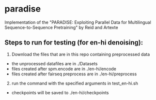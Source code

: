 # paradise
Implementation of the "PARADISE: Exploiting Parallel Data for Multilingual Sequence-to-Sequence Pretraining" by Reid and Artexte

## Steps to run for testing (for en-hi denoising):
1. Download the files that are in this repo containing preprocessed data
  - the unprocessed datafiles are in ./Datasets
  - files created after spm.encode are in ./en-hi/encode
  - files created after fairseq preprocess are in ./en-hi/preprocess
2. run the command with the specified arguments in test_en-hi.sh
  - checkpoints will be saved to ./en-hi/checkpoints
